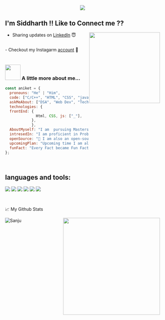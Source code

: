<h1 align="center">
  <a href="https://git.io/typing-svg">
    <img src="https://readme-typing-svg.herokuapp.com/?lines=Hello,+There!+👋;This+is+Siddharth+😊;Nice+to+meet+you!+🚀;Have+a+great+day✨&center=true&size=30">
  </a>
</h1>

<h2>I'm Siddharth !! Like to Connect me ?? </h2>
<img align='right' src="https://media.giphy.com/media/RbDKaczqWovIugyJmW/giphy.gif" width="230">

- Sharing updates on <a href="www.linkedin.com/in/siddharth-darkunde-53887b321">LinkedIn</a> 😇
<br />
- Checkout my Instagarm <a href="https://www.instagram.com/siddharthd_99/"> account</a> 💝
<br />
<br />

### <img src="https://media.giphy.com/media/VgCDAzcKvsR6OM0uWg/giphy.gif" width="50"> A little more about me...

```javascript
const aniket = {
  pronouns: "He" | "Him",
  code: ["C/C++", "HTML", "CSS", "java", "JavaScript", "MySQL"],
  askMeAbout: ["DSA", "Web Dev", "Tech"],
  technologies: {
  frontEnd: {
              Html, CSS, js: ["_"],
            },
            },
  AboutMyself: "I am  pursuing Masters in Computer Application(MCA) from Savitribai Phule Pune University, Pune.",
  intresedIn: "I am proficient in Problem Solving and Frontend Web Development",
  openSource: "🚀 I am also an open-source enthusiast. I love how collaboration and knowledge sharing happened through open-source communities.",
  upcomingPlan: "Upcoming time I am also planing to start an open source community ⭐.",
  funFact: "Every Fact became Fun Fact when you read facts in funny mood 😄.",
};
```

<br />

## languages and tools:

<img src="https://img.shields.io/badge/C-A8B9CC?style=flat&logo=c&logoColor=black"> <img src = "https://img.shields.io/badge/-HTML5-E34F26?style=flat&logo=html5&logoColor=white"> <img src = "https://img.shields.io/badge/-CSS3-1572B6?style=flat&logo=css3&logoColor=white">  <img src="https://img.shields.io/badge/-JavaScript-eed718?style=flat&logo=javascript&logoColor=ffffff"> 
 <img src="https://img.shields.io/badge/Java-ED8B00?style=flat&logo=openjdk&logoColor=white">  <img src="https://img.shields.io/badge/-MySQL-F29111?style=flat&logo=mysql&logoColor=FFFFFF">




<br  />

📈 My Github Stats

<p align="left"> <img src="https://github-readme-stats.vercel.app/api?username=SiddharthDarkunde&show_icons=true&theme=gotham" alt="Sanju" />
<img width=315 align="right" src="https://github-readme-stats.vercel.app/api/top-langs/?username=SiddharthDarkunde&hide=c%23,powershell,Mathematica,Ruby,Objective-C,Objective-C%2b%2b,Cuda&title_color=61dafb&text_color=ffffff&icon_color=61dafb&bg_color=20232a&langs_count=8&layout=compact&border_color=61dafb&hide_border=true" />
  
<br  />
<br />
<br />
